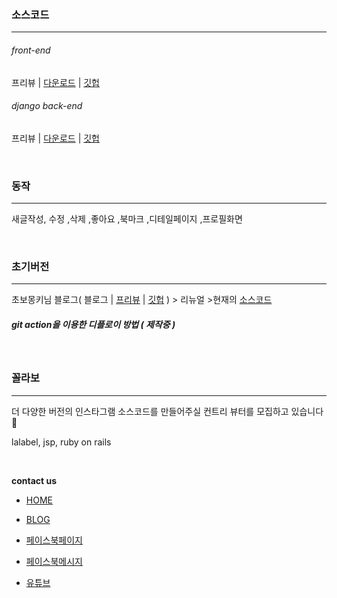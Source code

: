 ### 소스코드

------

###### front-end

프리뷰 | [다운로드](https://github.com/kindfamily/instafrontajax) | [깃헙](https://github.com/kindfamily/instafrontajax)

###### django back-end

프리뷰 | [다운로드](https://github.com/kindfamily/instaclone_backend_source/settings) | [깃헙](https://github.com/kindfamily/instaclone)

<br>

### 동작

------

새글작성, 수정 ,삭제 ,좋아요 ,북마크 ,디테일페이지 ,프로필화면

<br>

### 초기버전

------

초보몽키님 블로그( 블로그 | [프리뷰](http://hyunjoolee.pythonanywhere.com/post/) | [깃헙](https://github.com/kindfamily/Instagram) ) > 리뉴얼 >현재의 [소스코드](https://github.com/kindfamily/instaclone)

##### git action을 이용한 디플로이 방법 ( 제작중 )

<br>

### 꼴라보

------

더 다양한 버전의 인스타그램 소스코드를 만들어주실 컨트리 뷰터를 모집하고 있습니다 🌼

lalabel, jsp, ruby on rails

<br>

**contact us**

- [HOME](http://kind-family.com/)

- [BLOG](https://kindfamily.github.io/)

- [페이스북페이지]( fb.me/kind.familes )

- [페이스북메시지](m.me/kind.familes)

- [유튜브](https://www.youtube.com/channel/UCHGrcaroTQjz9wyASXQAmYQ)
